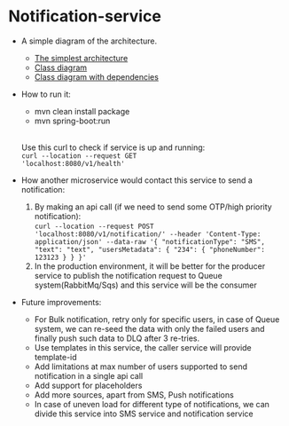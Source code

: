 # Notification-service
- A simple diagram of the architecture.
  
    - [The simplest architecture](images/basic-architecture.png) <br>
    - [Class diagram](images/class%20diagram.png) <br>
    - [Class diagram with dependencies](images/dependency-architecture.png)


- How to run it:
    - mvn clean install package
    - mvn spring-boot:run

    <br> Use this curl to check if service is up and running:<br>
        <code>curl --location --request GET 'localhost:8080/v1/health'</code>


- How another microservice would contact this service to send a notification:<br>
    1. By making an api call (if we need to send some OTP/high priority notification): <br>
       `curl --location --request POST 'localhost:8080/v1/notification/' --header 'Content-Type: application/json'
       --data-raw '{ "notificationType": "SMS", "text": "text", "usersMetadata": { "234": { "phoneNumber": 123123 } } }'`
    2. In the production environment, it will be better for the producer service to publish the notification request to 
       Queue system(RabbitMq/Sqs) and this service will be the consumer


- Future improvements:
    - For Bulk notification, retry only for specific users, in case of Queue system, we can re-seed the data with 
      only the failed users and finally push such data to DLQ after 3 re-tries.
    - Use templates in this service, the caller service will provide template-id
    - Add limitations at max number of users supported to send notification in a single api call  
    - Add support for placeholders
    - Add more sources, apart from SMS, Push notifications
    - In case of uneven load for different type of notifications, we can divide this service into SMS service 
      and notification service
